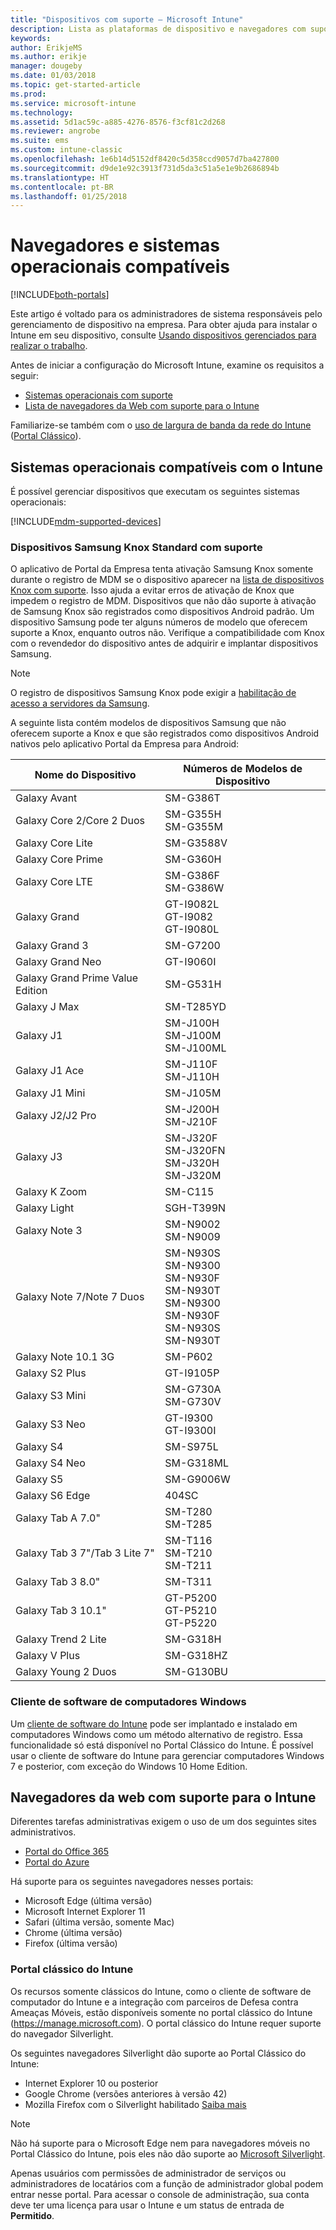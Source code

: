 ```yaml
---
title: "Dispositivos com suporte – Microsoft Intune"
description: Lista as plataformas de dispositivo e navegadores com suporte para o gerenciamento de dispositivo do Intune
keywords: 
author: ErikjeMS
ms.author: erikje
manager: dougeby
ms.date: 01/03/2018
ms.topic: get-started-article
ms.prod: 
ms.service: microsoft-intune
ms.technology: 
ms.assetid: 5d1ac59c-a885-4276-8576-f3cf81c2d268
ms.reviewer: angrobe
ms.suite: ems
ms.custom: intune-classic
ms.openlocfilehash: 1e6b14d5152df8420c5d358ccd9057d7ba427800
ms.sourcegitcommit: d9de1e92c3913f731d5da3c51a5e1e9b2686894b
ms.translationtype: HT
ms.contentlocale: pt-BR
ms.lasthandoff: 01/25/2018
---
```

# <a name="supported-operating-systems-and-browsers"></a>Navegadores e sistemas operacionais compatíveis

[!INCLUDE[both-portals](./includes/note-for-both-portals.md)]

Este artigo é voltado para os administradores de sistema responsáveis pelo gerenciamento de dispositivo na empresa. Para obter ajuda para instalar o Intune em seu dispositivo, consulte [Usando dispositivos gerenciados para realizar o trabalho](/intune-user-help/company-portal-frequently-asked-questions).

Antes de iniciar a configuração do Microsoft Intune, examine os requisitos a seguir:

- [Sistemas operacionais com suporte](#intune-supported-operating-systems)
- [Lista de navegadores da Web com suporte para o Intune](#intune-supported-web-browsers)

Familiarize-se também com o [uso de largura de banda da rede do Intune](network-bandwidth-use.md) ([Portal Clássico](/intune-classic/get-started/network-bandwidth-use)).

## <a name="intune-supported-operating-systems"></a>Sistemas operacionais compatíveis com o Intune

É possível gerenciar dispositivos que executam os seguintes sistemas operacionais:

[!INCLUDE[mdm-supported-devices](./includes/mdm-supported-devices.md)]

### <a name="supported-samsung-knox-standard-devices"></a>Dispositivos Samsung Knox Standard com suporte

O aplicativo de Portal da Empresa tenta ativação Samsung Knox somente durante o registro de MDM se o dispositivo aparecer na [lista de dispositivos Knox com suporte](https://www.samsungknox.com/knox-supported-devices/knox-workspace). Isso ajuda a evitar erros de ativação de Knox que impedem o registro de MDM. Dispositivos que não dão suporte à ativação de Samsung Knox são registrados como dispositivos Android padrão. Um dispositivo Samsung pode ter alguns números de modelo que oferecem suporte a Knox, enquanto outros não. Verifique a compatibilidade com Knox com o revendedor do dispositivo antes de adquirir e implantar dispositivos Samsung.

> [!NOTE]
> O registro de dispositivos Samsung Knox pode exigir a [habilitação de acesso a servidores da Samsung](https://support.samsungknox.com/hc/articles/115013833108-Our-corporate-devices-are-behind-a-firewall-How-do-I-enable-Knox-Workspace-devices-to-contact-Samsung-servers). 

A seguinte lista contém modelos de dispositivos Samsung que não oferecem suporte a Knox e que são registrados como dispositivos Android nativos pelo aplicativo Portal da Empresa para Android:

| **Nome do Dispositivo** | **Números de Modelos de Dispositivo** |
| --- | --- |
| Galaxy Avant | SM-G386T |
| Galaxy Core 2/Core 2 Duos | SM-G355H<br>SM-G355M |
| Galaxy Core Lite | SM-G3588V |
| Galaxy Core Prime | SM-G360H |
| Galaxy Core LTE | SM-G386F<br>SM-G386W |
| Galaxy Grand | GT-I9082L<br>GT-I9082<br>GT-I9080L |
| Galaxy Grand 3 | SM-G7200 |
| Galaxy Grand Neo | GT-I9060I |
| Galaxy Grand Prime Value Edition | SM-G531H |
| Galaxy J Max | SM-T285YD |
| Galaxy J1 | SM-J100H<br>SM-J100M<br>SM-J100ML |
| Galaxy J1 Ace | SM-J110F<br>SM-J110H |
| Galaxy J1 Mini | SM-J105M |
| Galaxy J2/J2 Pro | SM-J200H<br>SM-J210F |
| Galaxy J3 | SM-J320F<br>SM-J320FN<br>SM-J320H<br>SM-J320M |
| Galaxy K Zoom | SM-C115 |
| Galaxy Light | SGH-T399N |
| Galaxy Note 3 | SM-N9002<br>SM-N9009 |
| Galaxy Note 7/Note 7 Duos | SM-N930S<br>SM-N9300<br>SM-N930F<br>SM-N930T<br>SM-N9300<br>SM-N930F<br>SM-N930S<br>SM-N930T |
| Galaxy Note 10.1 3G | SM-P602 |
| Galaxy S2 Plus | GT-I9105P |
| Galaxy S3 Mini | SM-G730A<br>SM-G730V |
| Galaxy S3 Neo | GT-I9300<br>GT-I9300I |
| Galaxy S4 | SM-S975L |
| Galaxy S4 Neo | SM-G318ML |
| Galaxy S5 | SM-G9006W |
| Galaxy S6 Edge | 404SC |
| Galaxy Tab A 7.0&quot; | SM-T280<br>SM-T285 |
| Galaxy Tab 3 7&quot;/Tab 3 Lite 7&quot; | SM-T116<br>SM-T210<br>SM-T211 |
| Galaxy Tab 3 8.0&quot; | SM-T311 |
| Galaxy Tab 3 10.1&quot; | GT-P5200<br>GT-P5210<br>GT-P5220 |
| Galaxy Trend 2 Lite | SM-G318H |
| Galaxy V Plus | SM-G318HZ |
| Galaxy Young 2 Duos | SM-G130BU |


### <a name="windows-pc-software-client"></a>Cliente de software de computadores Windows

Um [cliente de software do Intune](/intune-classic/deploy-use/manage-windows-pcs-with-microsoft-intune) pode ser implantado e instalado em computadores Windows como um método alternativo de registro. Essa funcionalidade só está disponível no Portal Clássico do Intune. É possível usar o cliente de software do Intune para gerenciar computadores Windows 7 e posterior, com exceção do Windows 10 Home Edition.

<!--  ### Exchange ActiveSync management

You can manage [Exchange ActiveSync devices](/intune-classic/deploy-use/mobile-device-management-with-exchange-activesync-and-microsoft-intune) from the Intune console. This option provides a limited set of management capabilities when compared to the other methods. See [Capabilities of built-in Mobile Device Management in Office 365](https://support.office.com/article/Capabilities-of-built-in-Mobile-Device-Management-for-Office-365-a1da44e5-7475-4992-be91-9ccec25905b0) for a list of supported devices.  -->

## <a name="intune-supported-web-browsers"></a>Navegadores da web com suporte para o Intune

Diferentes tarefas administrativas exigem o uso de um dos seguintes sites administrativos.

- [Portal do Office 365](http://go.microsoft.com/fwlink/p/?LinkId=698854)
- [Portal do Azure](https://portal.azure.com/)

Há suporte para os seguintes navegadores nesses portais:
- Microsoft Edge (última versão)
- Microsoft Internet Explorer 11
- Safari (última versão, somente Mac)
- Chrome (última versão)
- Firefox (última versão)

### <a name="intune-classic-portal"></a>Portal clássico do Intune

Os recursos somente clássicos do Intune, como o cliente de software de computador do Intune e a integração com parceiros de Defesa contra Ameaças Móveis, estão disponíveis somente no portal clássico do Intune (https://manage.microsoft.com). O portal clássico do Intune requer suporte do navegador Silverlight.

Os seguintes navegadores Silverlight dão suporte ao Portal Clássico do Intune:
- Internet Explorer 10 ou posterior
- Google Chrome (versões anteriores à versão 42)
- Mozilla Firefox com o Silverlight habilitado [Saiba mais](https://go.microsoft.com/fwlink/?linkid=836872)

> [!Note]
> Não há suporte para o Microsoft Edge nem para navegadores móveis no Portal Clássico do Intune, pois eles não dão suporte ao [Microsoft Silverlight](https://msdn.microsoft.com/library/cc838158(v=vs.95).aspx).

Apenas usuários com permissões de administrador de serviços ou administradores de locatários com a função de administrador global podem entrar nesse portal. Para acessar o console de administração, sua conta deve ter uma licença para usar o Intune e um status de entrada de **Permitido**.

